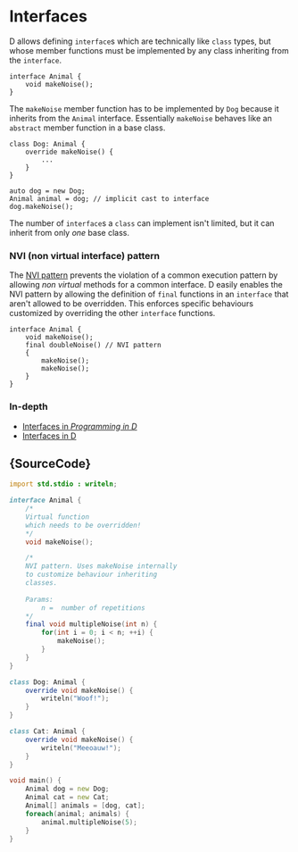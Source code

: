 # Interfaces

D allows defining `interface`s which are technically like
`class` types, but whose member functions must be implemented
by any class inheriting from the `interface`.

    interface Animal {
        void makeNoise();
    }

The `makeNoise` member function has to be implemented
by `Dog` because it inherits from the `Animal` interface.
Essentially `makeNoise` behaves like an `abstract` member
function in a base class.

    class Dog: Animal {
        override makeNoise() {
            ...
        }
    }

    auto dog = new Dog;
    Animal animal = dog; // implicit cast to interface
    dog.makeNoise();

The number of `interface`s a `class` can implement isn't limited,
but it can inherit from only *one* base class.

### NVI (non virtual interface) pattern

The [NVI pattern](https://en.wikipedia.org/wiki/Non-virtual_interface_pattern)
prevents the violation of a common execution pattern by allowing _non virtual_ methods
for a common interface.
D easily enables the NVI pattern by
allowing the definition of `final` functions in an `interface`
that aren't allowed to be overridden. This enforces specific
behaviours customized by overriding the other `interface`
functions.

    interface Animal {
        void makeNoise();
        final doubleNoise() // NVI pattern
        {
            makeNoise();
            makeNoise();
        }
    }

### In-depth

- [Interfaces in _Programming in D_](http://ddili.org/ders/d.en/interface.html)
- [Interfaces in D](https://dlang.org/spec/interface.html)

## {SourceCode}

```d
import std.stdio : writeln;

interface Animal {
    /*
    Virtual function
    which needs to be overridden!
    */
    void makeNoise();

    /*
    NVI pattern. Uses makeNoise internally
    to customize behaviour inheriting
    classes.
    
    Params: 
        n =  number of repetitions
    */
    final void multipleNoise(int n) {
        for(int i = 0; i < n; ++i) {
            makeNoise();
        }
    }
}

class Dog: Animal {
    override void makeNoise() {
        writeln("Woof!");
    }
}

class Cat: Animal {
    override void makeNoise() {
        writeln("Meeoauw!");
    }
}

void main() {
    Animal dog = new Dog;
    Animal cat = new Cat;
    Animal[] animals = [dog, cat];
    foreach(animal; animals) {
        animal.multipleNoise(5);
    }
}
```